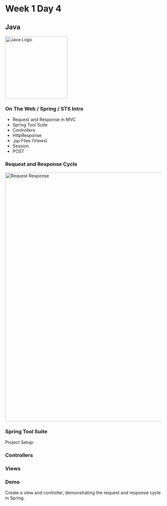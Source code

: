 # Week 1 Day 4

## Java

<img src="https://upload.wikimedia.org/wikipedia/en/thumb/3/30/Java_programming_language_logo.svg/1200px-Java_programming_language_logo.svg.png" alt="Java Logo" width="200px">

### On The Web / Spring / STS Intro

* Request and Response in MVC
* Spring Tool Suite
* Controllers
* HttpResponse
* .jsp Files (Views)
* Session
* POST

### Request and Response Cycle

<img src="https://s3.amazonaws.com/assets.mockflow.com/app/wireframepro/company/C06104a2bdb987778c33f673cd5cbde75/projects/D8ab61f7909f9dc39a7101f5695b6693f/pages/c330159f6a00463798773d0fec45cfe6/image/c330159f6a00463798773d0fec45cfe6.png" alt="Request Response" width="800px">

### Spring Tool Suite
Project Setup:

### Controllers

### Views

### Demo
Create a view and controller, demonstrating the request and response cycle in Spring.